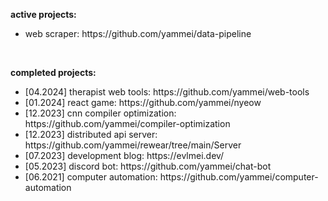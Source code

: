 <b>active projects: </b>
<ul>
  <li>web scraper: https://github.com/yammei/data-pipeline</li>
</ul>

<br>

<b>completed projects: </b>
<ul>
  <li>[04.2024] therapist web tools: https://github.com/yammei/web-tools</li>
  <li>[01.2024] react game: https://github.com/yammei/nyeow</li>
  <li>[12.2023] cnn compiler optimization: https://github.com/yammei/compiler-optimization</li>
  <li>[12.2023] distributed api server: https://github.com/yammei/rewear/tree/main/Server</li>
  <li>[07.2023] development blog: https://evlmei.dev/</li>
  <li>[05.2023] discord bot: https://github.com/yammei/chat-bot</li>
  <li>[06.2021] computer automation: https://github.com/yammei/computer-automation</li>
</ul>
